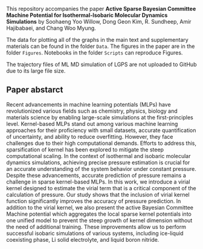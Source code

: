 This repository accompanies the paper **Active Sparse Bayesian Committee Machine Potential for Isothermal-Isobaric
Molecular Dynamics Simulations** by Soohaeng Yoo Willow, Dong Geon Kim, R. Sundheep, Amir Hajibabaei, and Chang Woo Myung.

The data for plotting all of the graphs in the main text and supplementary materials can be found in the folder `Data`. The figures in the paper are in the folder `Figures`. Notebooks in the folder `Scripts` can reproduce Figures.

The trajectory files of ML MD simulation of LGPS are not uploaded to GitHub due to its large file size. 

## Paper abstarct

Recent advancements in machine learning potentials (MLPs) have revolutionized various fields such as chemistry, physics, biology and materials science by enabling large-scale simulations at the first-principles level. Kernel-based MLPs stand out among various machine learning approaches for their proficiency with small datasets, accurate quantification of uncertainty, and ability to reduce overfitting. However, they face challenges due to their high computational demands. Efforts to address this, sparsification of kernel has been explored to mitigate the steep computational scaling. In the context of isothermal and isobaric molecular dynamics simulations, achieving precise pressure estimation is crucial for an accurate understanding of the system behavior under constant pressure. Despite these advancements, accurate prediction of pressure remains a challenge in sparse kernel-based MLPs. In this work, we introduce a virial kernel designed to estimate the virial term that is a critical component of the calculation of pressure. Our study shows that the inclusion of virial kernel function significantly improves the accuracy of pressure prediction. In addition to the virial kernel, we also present the active Bayesian Committee Machine potential which aggregates the local sparse kernel potentials into one unified model to prevent the steep growth of kernel dimension without the need of additional training. These improvements allow us to perform successful isobaric simulations of various systems, including ice-liquid coexisting phase, Li solid electrolyte, and liquid boron nitride.
